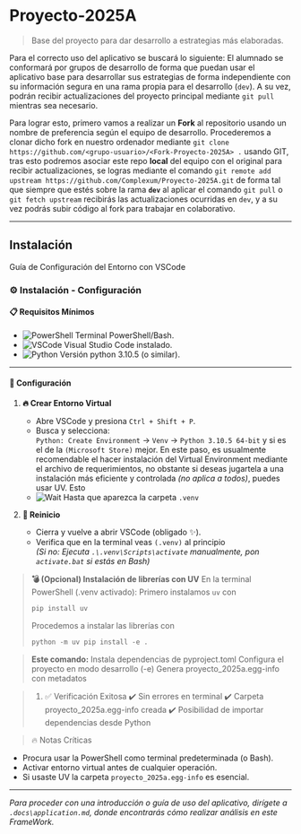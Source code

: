# Proyecto-2025A

> Base del proyecto para dar desarrollo a estrategias más elaboradas.

Para el correcto uso del aplicativo se buscará lo siguiente:
El alumnado se conformará por grupos de desarrollo de forma que puedan usar el aplicativo base para desarrollar sus estrategias de forma independiente con su información segura en una rama propia para el desarrollo (`dev`). A su vez, podrán recibir actualizaciones del proyecto principal mediante `git pull` mientras sea necesario.

Para lograr esto, primero vamos a realizar un **Fork** al repositorio usando un nombre de preferencia según el equipo de desarrollo. Procederemos a clonar dicho fork en nuestro ordenador mediante `git clone https://github.com/<grupo-usuario>/<Fork-Proyecto-2025A> .` usando GIT, tras esto podremos asociar este repo **local** del equipo con el original para recibir actualizaciones, se logras mediante el comando `git remote add upstream https://github.com/Complexum/Proyecto-2025A.git` de forma tal que siempre que estés sobre la rama **`dev`** al aplicar el comando `git pull` o `git fetch upstream` recibirás las actualizaciones ocurridas en `dev`, y a su vez podrás subir código al fork para trabajar en colaborativo.

---

## Instalación

Guía de Configuración del Entorno con VSCode

### ⚙️ Instalación - Configuración

#### 📋 **Requisitos Mínimos**
- ![PowerShell](https://img.shields.io/badge/-PowerShell-blue?style=flat-square) Terminal PowerShell/Bash.
- ![VSCode](https://img.shields.io/badge/-VSCode-007ACC?logo=visualstudiocode&style=flat-square) Visual Studio Code instalado.
- ![Python](https://img.shields.io/badge/-Python%203.10.5-3776AB?logo=python&style=flat-square) Versión python 3.10.5 (o similar).

---

#### 🚀 **Configuración**

1. **🔥 Crear Entorno Virtual**  
   - Abre VSCode y presiona `Ctrl + Shift + P`.
   - Busca y selecciona:  
     `Python: Create Environment` → `Venv` → `Python 3.10.5 64-bit` y si es el de la `(Microsoft Store)` mejor. En este paso, es usualmente recomendable el hacer instalación del Virtual Environment mediante el archivo de requerimientos, no obstante si deseas jugartela a una instalación más eficiente y controlada _(no aplica a todos)_, puedes usar UV. Esto 
   - ![Wait](https://img.shields.io/badge/-ESPERA_5_segundos-important) Hasta que aparezca la carpeta `.venv`

2. **🔄 Reinicio**
   - Cierra y vuelve a abrir VSCode (obligado ✨).
   - Verifica que en la terminal veas `(.venv)` al principio  
     *(Si no: Ejecuta `.\.venv\Scripts\activate` manualmente, pon `activate.bat` si estás en Bash)*


> **💣 (Opcional) Instalación de librerías con UV**
>   En la terminal PowerShell (.venv activado): 
>   Primero instalamos `uv` con 
>   ```powershell
>   pip install uv
>   ```
>   Procedemos a instalar las librerías con
>   ```powershell
>   python -m uv pip install -e .
>   ```

> **Este comando:**
> Instala dependencias de pyproject.toml
> Configura el proyecto en modo desarrollo (-e)
> Genera proyecto_2025a.egg-info con metadatos

> 1. ✅ Verificación Exitosa
   ✔️ Sin errores en terminal
   ✔️ Carpeta proyecto_2025a.egg-info creada
   ✔️ Posibilidad de importar dependencias desde Python

> 🔥 Notas Críticas
   - Procura usar la PowerShell como terminal predeterminada (o Bash).
   - Activar entorno virtual antes de cualquier operación.
   - Si usaste UV la carpeta `proyecto_2025a.egg-info` es esencial.

---

*Para proceder con una introducción o guía de uso del aplicativo, dirígete a `.docs\application.md`, donde encontrarás cómo realizar análisis en este FrameWork.*